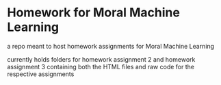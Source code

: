 # Homework for Moral Machine Learning
a repo meant to host homework assignments for Moral Machine Learning

currently holds folders for homework assignment 2 and homework assignment 3 containing both the HTML files and raw code for the respective assignments

